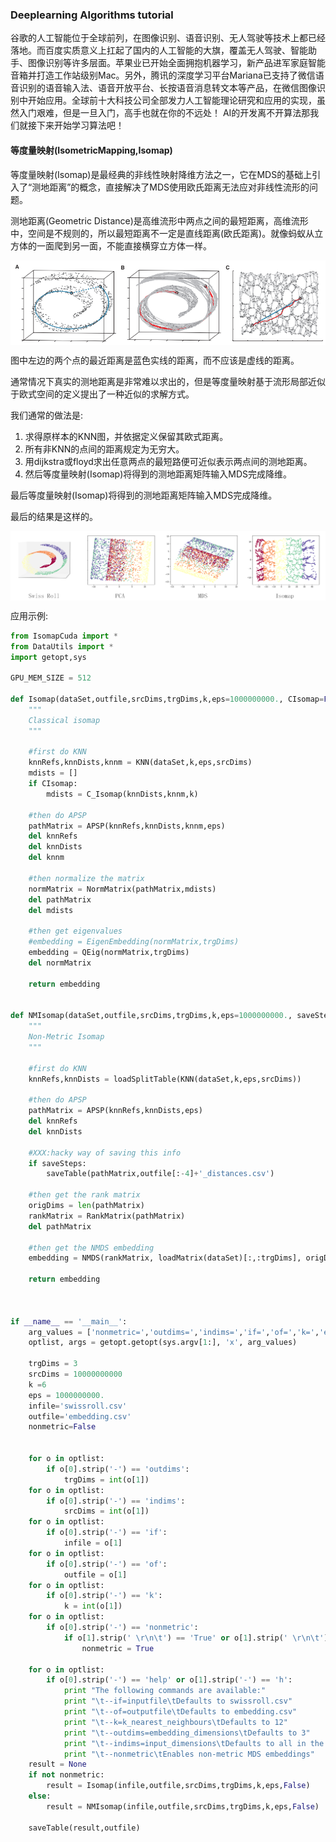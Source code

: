 ### Deeplearning Algorithms tutorial
谷歌的人工智能位于全球前列，在图像识别、语音识别、无人驾驶等技术上都已经落地。而百度实质意义上扛起了国内的人工智能的大旗，覆盖无人驾驶、智能助手、图像识别等许多层面。苹果业已开始全面拥抱机器学习，新产品进军家庭智能音箱并打造工作站级别Mac。另外，腾讯的深度学习平台Mariana已支持了微信语音识别的语音输入法、语音开放平台、长按语音消息转文本等产品，在微信图像识别中开始应用。全球前十大科技公司全部发力人工智能理论研究和应用的实现，虽然入门艰难，但是一旦入门，高手也就在你的不远处！
AI的开发离不开算法那我们就接下来开始学习算法吧！

#### 等度量映射(IsometricMapping,Isomap)
等度量映射(Isomap)是最经典的非线性映射降维方法之一，它在MDS的基础上引入了“测地距离”的概念，直接解决了MDS使用欧氏距离无法应对非线性流形的问题。

测地距离(Geometric Distance)是高维流形中两点之间的最短距离，高维流形中，空间是不规则的，所以最短距离不一定是直线距离(欧氏距离)。就像蚂蚁从立方体的一面爬到另一面，不能直接横穿立方体一样。

<p align="center">
<img width="600" align="center" src="../../images/438.jpg" />
</p>

图中左边的两个点的最近距离是蓝色实线的距离，而不应该是虚线的距离。

通常情况下真实的测地距离是非常难以求出的，但是等度量映射基于流形局部近似于欧式空间的定义提出了一种近似的求解方式。

我们通常的做法是:

1. 求得原样本的KNN图，并依据定义保留其欧式距离。
2. 所有非KNN的点间的距离规定为无穷大。
3. 用dijkstra或floyd求出任意两点的最短路便可近似表示两点间的测地距离。
4. 然后等度量映射(Isomap)将得到的测地距离矩阵输入MDS完成降维。

最后等度量映射(Isomap)将得到的测地距离矩阵输入MDS完成降维。

最后的结果是这样的。

<p align="center">
<img width="600" align="center" src="../../images/439.jpg" />
</p>

应用示例:
```python
from IsomapCuda import *
from DataUtils import *
import getopt,sys

GPU_MEM_SIZE = 512

def Isomap(dataSet,outfile,srcDims,trgDims,k,eps=1000000000., CIsomap=False):
    """
    Classical isomap
    """
    
    #first do KNN
    knnRefs,knnDists,knnm = KNN(dataSet,k,eps,srcDims)
    mdists = []
    if CIsomap:
        mdists = C_Isomap(knnDists,knnm,k)
    
    #then do APSP
    pathMatrix = APSP(knnRefs,knnDists,knnm,eps)
    del knnRefs
    del knnDists
    del knnm
    
    #then normalize the matrix
    normMatrix = NormMatrix(pathMatrix,mdists)
    del pathMatrix
    del mdists
    
    #then get eigenvalues
    #embedding = EigenEmbedding(normMatrix,trgDims)
    embedding = QEig(normMatrix,trgDims)
    del normMatrix
    
    return embedding


def NMIsomap(dataSet,outfile,srcDims,trgDims,k,eps=1000000000., saveSteps = False):
    """
    Non-Metric Isomap
    """
    
    #first do KNN
    knnRefs,knnDists = loadSplitTable(KNN(dataSet,k,eps,srcDims))
    
    #then do APSP
    pathMatrix = APSP(knnRefs,knnDists,eps)
    del knnRefs
    del knnDists
    
    #XXX:hacky way of saving this info
    if saveSteps:
        saveTable(pathMatrix,outfile[:-4]+'_distances.csv')
    
    #then get the rank matrix
    origDims = len(pathMatrix)
    rankMatrix = RankMatrix(pathMatrix)
    del pathMatrix
    
    #then get the NMDS embedding
    embedding = NMDS(rankMatrix, loadMatrix(dataSet)[:,:trgDims], origDims, trgDims)
    
    return embedding



if __name__ == '__main__':
    arg_values = ['nonmetric=','outdims=','indims=','if=','of=','k=','eps=','help','h']
    optlist, args = getopt.getopt(sys.argv[1:], 'x', arg_values)
    
    trgDims = 3
    srcDims = 10000000000
    k =6
    eps = 1000000000.
    infile='swissroll.csv'
    outfile='embedding.csv'
    nonmetric=False
    
    
    for o in optlist:
        if o[0].strip('-') == 'outdims':
            trgDims = int(o[1])
    for o in optlist:
        if o[0].strip('-') == 'indims':
            srcDims = int(o[1])
    for o in optlist:
        if o[0].strip('-') == 'if':
            infile = o[1]
    for o in optlist:
        if o[0].strip('-') == 'of':
            outfile = o[1]
    for o in optlist:
        if o[0].strip('-') == 'k':
            k = int(o[1])
    for o in optlist:
        if o[0].strip('-') == 'nonmetric':
            if o[1].strip(' \r\n\t') == 'True' or o[1].strip(' \r\n\t') == 'true':
                nonmetric = True
        
    for o in optlist:
        if o[0].strip('-') == 'help' or o[1].strip('-') == 'h':
            print "The following commands are available:"
            print "\t--if=inputfile\tDefaults to swissroll.csv"
            print "\t--of=outputfile\tDefaults to embedding.csv"
            print "\t--k=k_nearest_neighbours\tDefaults to 12"
            print "\t--outdims=embedding_dimensions\tDefaults to 3"
            print "\t--indims=input_dimensions\tDefaults to all in the input file"
            print "\t--nonmetric\tEnables non-metric MDS embeddings"
    result = None
    if not nonmetric:
        result = Isomap(infile,outfile,srcDims,trgDims,k,eps,False)
    else:
        result = NMIsomap(infile,outfile,srcDims,trgDims,k,eps,False)
    
    saveTable(result,outfile)
```
